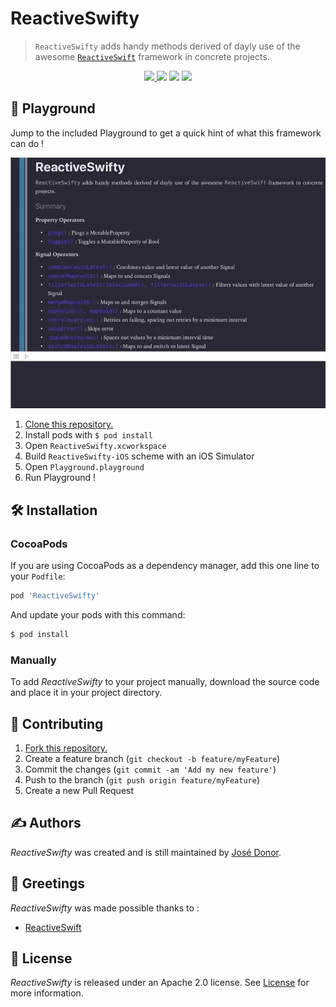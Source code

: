 # ReactiveSwifty

> `ReactiveSwifty` adds handy methods derived of dayly use of the awesome [`ReactiveSwift`](https://github.com/ReactiveCocoa/ReactiveSwift) framework in concrete projects.
<p align="center">
	<a href="https://swift.org">
        <img src="https://img.shields.io/badge/Swift-4.2-orange.svg" />
    </a>
    <a>
        <img src="https://img.shields.io/badge/platform-iOS-lightgrey.svg" />
    </a>
    <a>
          <img src="https://img.shields.io/github/release/iDonJose/ReactiveSwifty.svg" />
    </a>
    <a href="https://cocoapods.org/pods/ReactiveSwifty">
          <img src="https://img.shields.io/cocoapods/v/ReactiveSwifty.svg" />
    </a>
</p>


## 🎲 Playground

Jump to the included Playground to get a quick hint of what this framework can do !

![](https://github.com/iDonJose/ReactiveSwifty/raw/master/Meta/Playground.gif)

 1. [Clone this repository.](https://github.com/idonjose/ReactiveSwifty/archive/master.zip)
 1. Install pods with `$ pod install`
 1. Open `ReactiveSwifty.xcworkspace`
 1. Build `ReactiveSwifty-iOS` scheme with an iOS Simulator
 1. Open `Playground.playground`
 1. Run Playground !


## 🛠 Installation

### CocoaPods

If you are using CocoaPods as a dependency manager, add this one line to your `Podfile`:

```ruby
pod 'ReactiveSwifty'
```

And update your pods with this command:

```bash
$ pod install
```

### Manually

To add *ReactiveSwifty* to your project manually, download the source code and place it in your project directory.


## 👋 Contributing

1. [Fork this repository.](https://github.com/idonjose/ReactiveSwifty/fork)
1. Create a feature branch (`git checkout -b feature/myFeature`)
1. Commit the changes (`git commit -am 'Add my new feature'`)
1. Push to the branch (`git push origin feature/myFeature`)
1. Create a new Pull Request


## ✍️ Authors
*ReactiveSwifty* was created and is still maintained by [José Donor](donor.develop@gmail.com).

## 👏 Greetings
*ReactiveSwifty* was made possible thanks to :
- [ReactiveSwift](https://github.com/ReactiveCocoa/ReactiveSwift)

## 📃 License
*ReactiveSwifty* is released under an Apache 2.0 license. See [License](https://github.com/idonjose/ReactiveSwifty/blob/master/LICENSE) for more information.
